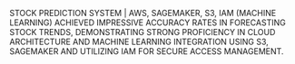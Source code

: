 STOCK PREDICTION SYSTEM | AWS, SAGEMAKER, S3, IAM (MACHINE LEARNING)
ACHIEVED IMPRESSIVE ACCURACY RATES IN FORECASTING STOCK TRENDS, DEMONSTRATING STRONG PROFICIENCY IN CLOUD ARCHITECTURE AND MACHINE LEARNING INTEGRATION USING S3, SAGEMAKER AND UTILIZING IAM FOR SECURE ACCESS MANAGEMENT.
